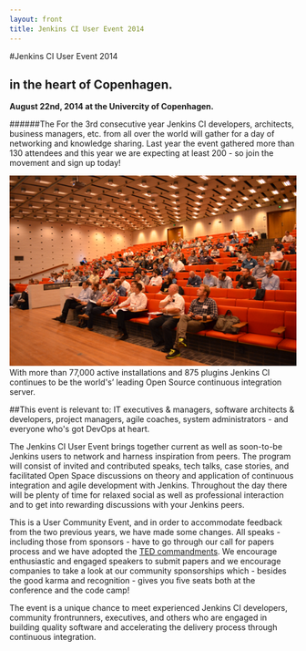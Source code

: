 ```yaml
---
layout: front
title: Jenkins CI User Event 2014 
---
```

#Jenkins CI User Event 2014

## in the heart of Copenhagen.

__August 22nd, 2014 at the Univercity of Copenhagen.__

######The For the 3rd consecutive year Jenkins CI developers, architects, business managers, etc. from all over the world will gather for a day of networking and knowledge sharing. Last year the event gathered more than 130 attendees and this year we are expecting at least 200 - so join the movement and sign up today!

<a href="https://plus.google.com/photos/112243565708972138490/albums/5922621584844676529" target="_blank">
<img src="/images/jci2014.png" class="stdright" style="width:500."></a>
With more than 77,000 active installations and 875 plugins Jenkins CI continues to be the world's’ leading Open Source continuous integration server. 

##This event is relevant to:
IT executives & managers, software architects & developers, project managers, agile coaches, system administrators - and everyone who's got DevOps at heart.

The Jenkins CI User Event brings together current as well as soon-to-be Jenkins users to network and harness inspiration from peers. The program will consist of invited and contributed speaks, tech talks, case stories, and facilitated Open Space discussions on theory and application of continuous integration and agile development with Jenkins. Throughout the day there will be plenty of time for relaxed social as well as professional interaction and to get into rewarding discussions with your Jenkins peers.

This is a User Community Event, and in order to accommodate feedback from the two previous years, we have made some changes. All speaks - including those from sponsors - have to go through our call for papers process and we have adopted the [TED commandments](/agenda/). We encourage enthusiastic and engaged speakers to submit papers and we encourage companies to take a look at our community sponsorships which - besides the good karma and recognition - gives you five seats both at the conference and the code camp!

The event is a unique chance to meet experienced Jenkins CI developers, community frontrunners, executives, and others who are engaged in building quality software and accelerating the delivery process through continuous integration. 



